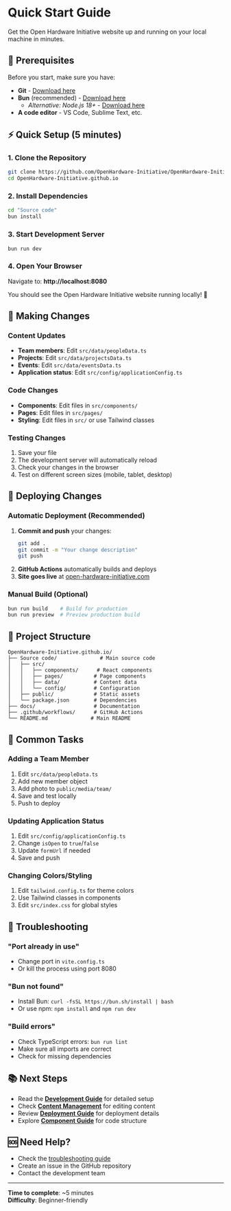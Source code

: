 # Quick Start Guide

Get the Open Hardware Initiative website up and running on your local machine in minutes.

## 🚀 Prerequisites

Before you start, make sure you have:

- **Git** - [Download here](https://git-scm.com/)
- **Bun** (recommended) - [Download here](https://bun.sh/)  
  - *Alternative: Node.js 18+* - [Download here](https://nodejs.org/)
- **A code editor** - VS Code, Sublime Text, etc.

## ⚡ Quick Setup (5 minutes)

### 1. Clone the Repository
```bash
git clone https://github.com/OpenHardware-Initiative/OpenHardware-Initiative.github.io.git
cd OpenHardware-Initiative.github.io
```

### 2. Install Dependencies
```bash
cd "Source code"
bun install
```

### 3. Start Development Server
```bash
bun run dev
```

### 4. Open Your Browser
Navigate to: **http://localhost:8080**

You should see the Open Hardware Initiative website running locally! 🎉

## 🔄 Making Changes

### Content Updates
- **Team members**: Edit `src/data/peopleData.ts`
- **Projects**: Edit `src/data/projectsData.ts`
- **Events**: Edit `src/data/eventsData.ts`
- **Application status**: Edit `src/config/applicationConfig.ts`

### Code Changes
- **Components**: Edit files in `src/components/`
- **Pages**: Edit files in `src/pages/`
- **Styling**: Edit files in `src/` or use Tailwind classes

### Testing Changes
1. Save your file
2. The development server will automatically reload
3. Check your changes in the browser
4. Test on different screen sizes (mobile, tablet, desktop)

## 🚀 Deploying Changes

### Automatic Deployment (Recommended)
1. **Commit and push** your changes:
   ```bash
   git add .
   git commit -m "Your change description"
   git push
   ```
2. **GitHub Actions** automatically builds and deploys
3. **Site goes live** at [open-hardware-initiative.com](https://open-hardware-initiative.com)

### Manual Build (Optional)
```bash
bun run build    # Build for production
bun run preview  # Preview production build
```

## 📁 Project Structure

```
OpenHardware-Initiative.github.io/
├── Source code/              # Main source code
│   ├── src/
│   │   ├── components/      # React components
│   │   ├── pages/          # Page components
│   │   ├── data/           # Content data
│   │   └── config/         # Configuration
│   ├── public/             # Static assets
│   └── package.json        # Dependencies
├── docs/                   # Documentation
├── .github/workflows/      # GitHub Actions
└── README.md              # Main README
```

## 🎯 Common Tasks

### Adding a Team Member
1. Edit `src/data/peopleData.ts`
2. Add new member object
3. Add photo to `public/media/team/`
4. Save and test locally
5. Push to deploy

### Updating Application Status
1. Edit `src/config/applicationConfig.ts`
2. Change `isOpen` to `true`/`false`
3. Update `formUrl` if needed
4. Save and push

### Changing Colors/Styling
1. Edit `tailwind.config.ts` for theme colors
2. Use Tailwind classes in components
3. Edit `src/index.css` for global styles

## 🐛 Troubleshooting

### "Port already in use"
- Change port in `vite.config.ts`
- Or kill the process using port 8080

### "Bun not found"
- Install Bun: `curl -fsSL https://bun.sh/install | bash`
- Or use npm: `npm install` and `npm run dev`

### "Build errors"
- Check TypeScript errors: `bun run lint`
- Make sure all imports are correct
- Check for missing dependencies

## 📚 Next Steps

- Read the **[Development Guide](development.md)** for detailed setup
- Check **[Content Management](content-management.md)** for editing content
- Review **[Deployment Guide](deployment.md)** for deployment details
- Explore **[Component Guide](components.md)** for code structure

## 🆘 Need Help?

- Check the [troubleshooting guide](troubleshooting.md)
- Create an issue in the GitHub repository
- Contact the development team

---

**Time to complete**: ~5 minutes  
**Difficulty**: Beginner-friendly 